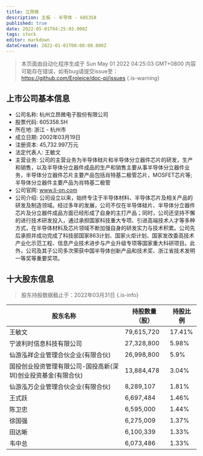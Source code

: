 ```yaml
---
title: 立昂微
description: 主板 - 半导体 - 605358
published: true
date: 2022-05-01T04:25:03.000Z
tags: stock
editor: markdown
dateCreated: 2022-01-01T00:00:00.000Z
---
```


> 本页面由自动化程序生成于 Sun May 01 2022 04:25:03 GMT+0800
> 内容可能存在错误，如有bug请提交issue至：https://github.com/Eroleice/doc-pi/issues
{.is-warning}

## 上市公司基本信息
- 公司名称: 杭州立昂微电子股份有限公司
- 股票代码: 605358.SH
- 所在地: 浙江 - 杭州市
- 成立日期: 2002年03月19日
- 注册资本: 45,732.997万元
- 法定代表人: 王敏文
- 主营业务: 公司的主营业务为半导体硅片和半导体分立器件芯片的研发，生产和销售，以及半导体分立器件成品的生产和销售主要从事半导体分立器件业务，半导体分立器件芯片主要产品包括肖特基二极管芯片，MOSFET芯片等;半导体分立器件主要产品为肖特基二极管
- 公司官网: www.li-on.com
- 公司介绍: 公司设立以来，始终专注于半导体材料、半导体芯片及相关产品的研发及制造领域。经过多年的发展，公司不仅在半导体硅片、半导体分立器件芯片及分立器件成品方面已经形成了自身的主打产品；同时，公司还坚持不懈的进行技术研发投入，通过承担国家科技重大专项、引进高端技术人才等多种方式，在半导体材料及芯片领域不断加强自身的研发实力与技术积累。公司先后承担并成功完成了科技部国家863计划、国家火炬计划、国家发改委高技术产业化示范工程、信息产业技术进步与产业升级专项等国家重大科研项目。此外，公司及其子公司多次荣获中国半导体创新产品和技术奖、浙江省技术发明一等奖等重要奖项。


## 十大股东信息
> 股东持股数据截止于：2022年03月31日
{.is-info}

| 股东名称 | 持股数量（股） | 持股比例 |
| --- | --- | --- |
| 王敏文 | 79,615,720 | 17.41% |
| 宁波利时信息科技有限公司 | 27,328,800 | 5.98% |
| 仙游泓祥企业管理合伙企业(有限合伙) | 26,998,800 | 5.9% |
| 国投创业投资管理有限公司-国投高新(深圳)创业投资基金(有限合伙) | 13,884,478 | 3.04% |
| 仙游泓万企业管理合伙企业(有限合伙) | 8,289,107 | 1.81% |
| 王式跃 | 6,697,484 | 1.46% |
| 陈卫忠 | 6,595,000 | 1.44% |
| 徐国强 | 6,275,009 | 1.37% |
| 田达晰 | 6,100,339 | 1.33% |
| 韦中总 | 6,073,486 | 1.33% |




